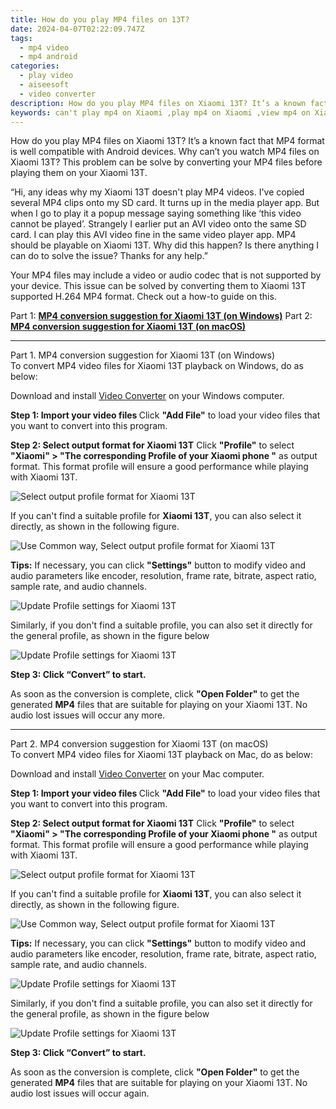 ```yaml
---
title: How do you play MP4 files on 13T?
date: 2024-04-07T02:22:09.747Z
tags: 
  - mp4 video
  - mp4 android
categories: 
  - play video
  - aiseesoft
  - video converter
description: How do you play MP4 files on Xiaomi 13T? It’s a known fact that MP4 format is well compatible with Android devices. Why can’t you watch MP4 files on Xiaomi 13T? This problem can be solve by converting your MP4 files before playing them on your Xiaomi 13T. 
keywords: can't play mp4 on Xiaomi ,play mp4 on Xiaomi ,view mp4 on Xiaomi 13T,can u play mp4 on 13T,best app to play mp4 on Xiaomi ,will mp4 play on 13T,Xiaomi 13T wont play mp4,playing mp4 videos on phone android,video to mp4 codec converter for android,mp4 converter android 2018,how to converter 720p to mp4 on android,mp4 codec vlc android
---
```


<div class="atpl-content atpl-for-aiseesoft-video-converter play-mp4-on-android">

<div class="atpl-post-description-part-1">
<div class="tpl-content-sub-paragraph-normal">
  <p>
    How do you play MP4 files on Xiaomi 13T? It’s a known fact that MP4 format is well compatible with Android devices. Why can’t you watch MP4 files on Xiaomi 13T? This problem can be solve by converting your MP4 files before playing them on your Xiaomi 13T.
  </p>
</div>
</div>



<div class="atpl-post-description-part-2">
<div class="tpl-content-sub-paragraph-question">
  “Hi, any ideas why my Xiaomi 13T doesn't play MP4 videos. I've copied several MP4 clips onto my SD card. It turns up in the media player app. But when I go to play it a popup message saying something like ‘this video cannot be played’. Strangely I earlier put an AVI video onto the same SD card. I can play this AVI video fine in the same video player app. MP4 should be playable on Xiaomi 13T. Why did this happen? Is there anything I can do to solve the issue? Thanks for any help.”
</div>
<div class="tpl-content-sub-paragraph-content">
<p>
  Your MP4 files may include a video or audio codec that is not supported by your device. This issue can be solved by converting them to Xiaomi 13T supported H.264 MP4 format. Check out a how-to guide on this.
</p>
</div>
</div>

Part 1: <strong><a href="#p1">MP4 conversion suggestion for Xiaomi 13T (on Windows)</a></strong>
Part 2: <strong><a href="#p2">MP4 conversion suggestion for Xiaomi 13T (on macOS)</a></strong>

<!-- Part 1 -->
<a id="p1" name="p1" ></a><hr>

<div class="atpl-step-part-style">Part 1. MP4 conversion suggestion for Xiaomi 13T (on Windows)</div>
To convert MP4 video files for Xiaomi 13T playback on Windows, do as below:

Download and install <a class="atpl-step-content-a-style" href="https://tools.techidaily.com/aiseesoft-total-video-converter/" >Video Converter</a> on your Windows computer.

<strong>Step 1: Import your video files </strong>
Click <b>"Add File"</b> to load your video files that you want to convert into this program.

<strong>Step 2: Select output format for Xiaomi 13T</strong>
Click <b>"Profile"</b> to select <b>"Xiaomi" > "The corresponding Profile of your Xiaomi phone "</b> as output format. This format profile will ensure a good performance while playing with Xiaomi 13T.

<img src="https://tools.techidaily.com/images/apps/aiseesoft/video-converter/devices/xiaomi/fv.mp4/win/profile.png" class="atpl-imgstyle" alt="Select output profile format for Xiaomi 13T" />

If you can't find a suitable profile for **Xiaomi 13T**, you can also select it directly, as shown in the following figure.

<img src="https://tools.techidaily.com/images/apps/aiseesoft/video-converter/devices/common_android/fv.mp4/win/profile.png" class="atpl-imgstyle" alt="Use Common way, Select output profile format for Xiaomi 13T" />

<strong>Tips:</strong>
If necessary, you can click <b>"Settings"</b> button to modify video and audio parameters like encoder, resolution, frame rate, bitrate, aspect ratio, sample rate, and audio channels. 

<img src="https://tools.techidaily.com/images/apps/aiseesoft/video-converter/devices/xiaomi/fv.mp4/win/settings.png" class="atpl-imgstyle"  alt="Update Profile settings for Xiaomi 13T" />

Similarly, if you don't find a suitable profile, you can also set it directly for the general profile, as shown in the figure below

<img src="https://tools.techidaily.com/images/apps/aiseesoft/video-converter/devices/common_android/fv.mp4/win/settings.png" class="atpl-imgstyle"  alt="Update Profile settings for Xiaomi 13T" />

<strong>Step 3: Click “Convert” to start.</strong>

As soon as the conversion is complete, click <b>"Open Folder"</b> to get the generated <b>MP4</b> files that are suitable for playing on your Xiaomi 13T. No audio lost issues will occur any more.

<!-- Part 2 -->
<a id="p2" name="p2"></a><hr>

<div class="atpl-step-part-style">Part 2. MP4 conversion suggestion for Xiaomi 13T (on macOS)</div>
To convert MP4 video files for Xiaomi 13T playback on Mac, do as below:

Download and install <a class="atpl-step-content-a-style" href="https://tools.techidaily.com/aiseesoft-total-video-converter/" >Video Converter</a> on your Mac computer.

<strong>Step 1: Import your video files </strong>
Click <b>"Add File"</b> to load your video files that you want to convert into this program.

<strong>Step 2: Select output format for Xiaomi 13T</strong>
Click <b>"Profile"</b> to select <b>"Xiaomi" > "The corresponding Profile of your Xiaomi phone "</b> as output format. This format profile will ensure a good performance while playing with Xiaomi 13T.

<img src="https://tools.techidaily.com/images/apps/aiseesoft/video-converter/devices/xiaomi/fv.mp4/mac/profile.png" class="atpl-imgstyle" alt="Select output profile format for Xiaomi 13T" />

If you can't find a suitable profile for **Xiaomi 13T**, you can also select it directly, as shown in the following figure.

<img src="https://tools.techidaily.com/images/apps/aiseesoft/video-converter/devices/common_android/fv.mp4/mac/profile.png" class="atpl-imgstyle" alt="Use Common way, Select output profile format for Xiaomi 13T" />

<strong>Tips:</strong>
If necessary, you can click <b>"Settings"</b> button to modify video and audio parameters like encoder, resolution, frame rate, bitrate, aspect ratio, sample rate, and audio channels. 

<img src="https://tools.techidaily.com/images/apps/aiseesoft/video-converter/devices/xiaomi/fv.mp4/mac/settings.png" class="atpl-imgstyle"  alt="Update Profile settings for Xiaomi 13T" />

Similarly, if you don't find a suitable profile, you can also set it directly for the general profile, as shown in the figure below

<img src="https://tools.techidaily.com/images/apps/aiseesoft/video-converter/devices/common_android/fv.mp4/win/settings.png" class="atpl-imgstyle"  alt="Update Profile settings for Xiaomi 13T" />

<strong>Step 3: Click “Convert” to start.</strong>

As soon as the conversion is complete, click <b>"Open Folder"</b> to get the generated <b>MP4</b> files that are suitable for playing on your Xiaomi 13T. No audio lost issues will occur again.



<div class="atpl-post-end">
  <div class="atpl-post-device-model-description">
    
  </div>
</div>

<ins class="adsbygoogle"
     style="display:block"
     data-ad-client="ca-pub-7571918770474297"
     data-ad-slot="8358498916"
     data-ad-format="auto"
     data-full-width-responsive="true"></ins>


</div>
<ins class="adsbygoogle"
    style="display:block"
    data-ad-format="autorelaxed"
    data-ad-client="ca-pub-7571918770474297"
    data-ad-slot="1223367746"></ins>
